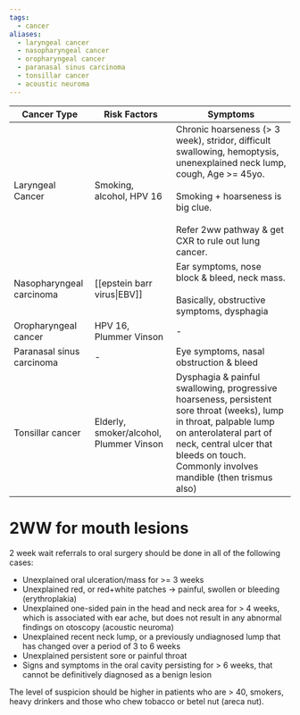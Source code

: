```yaml
---
tags:
  - cancer
aliases:
  - laryngeal cancer
  - nasopharyngeal cancer
  - oropharyngeal cancer
  - paranasal sinus carcinoma
  - tonsillar cancer
  - acoustic neuroma
---
```


| Cancer Type               | Risk Factors                            | Symptoms                                                                                                                                                                                                                                |
| ------------------------- | --------------------------------------- | --------------------------------------------------------------------------------------------------------------------------------------------------------------------------------------------------------------------------------------- |
| Laryngeal Cancer          | Smoking, alcohol, HPV 16                | Chronic hoarseness (> 3 week), stridor, difficult swallowing, hemoptysis, unenexplained neck lump, cough, Age >= 45yo.<br><br>Smoking + hoarseness is big clue.<br><br>Refer 2ww pathway & get CXR to rule out lung cancer.             |
| Nasopharyngeal carcinoma  | [[epstein barr virus\|EBV]]             | Ear symptoms, nose block & bleed, neck mass.<br><br>Basically, obstructive symptoms, dysphagia                                                                                                                                          |
| Oropharyngeal cancer      | HPV 16, Plummer Vinson                  | -                                                                                                                                                                                                                                       |
| Paranasal sinus carcinoma | -                                       | Eye symptoms, nasal obstruction & bleed                                                                                                                                                                                                 |
| Tonsillar cancer          | Elderly, smoker/alcohol, Plummer Vinson | Dysphagia & painful swallowing, progressive hoarseness, persistent sore throat (weeks), lump in throat, palpable lump on anterolateral part of neck, central ulcer that bleeds on touch. Commonly involves mandible (then trismus also) |

# 2WW for mouth lesions
2 week wait referrals to oral surgery should be done in all of the following cases:
- Unexplained oral ulceration/mass for >= 3 weeks
- Unexplained red, or red+white patches -> painful, swollen or bleeding (erythroplakia)
- Unexplained one-sided pain in the head and neck area for > 4 weeks, which is associated with ear ache, but does not result in any abnormal findings on otoscopy (acoustic neuroma)
- Unexplained recent neck lump, or a previously undiagnosed lump that has changed over a period of 3 to 6 weeks
- Unexplained persistent sore or painful throat
- Signs and symptoms in the oral cavity persisting for > 6 weeks, that cannot be definitively diagnosed as a benign lesion

The level of suspicion should be higher in patients who are > 40, smokers, heavy drinkers and those who chew tobacco or betel nut (areca nut).